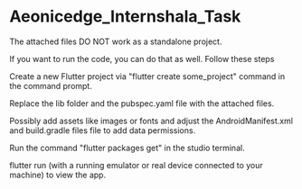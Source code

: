 # Aeonicedge_Internshala_Task

The attached files DO NOT work as a standalone project.

If you want to run the code, you can do that as well. Follow these steps

Create a new Flutter project via "flutter create some_project" command in the command prompt.

Replace the lib folder and the pubspec.yaml file with the attached files.

Possibly add assets like images or fonts and adjust the AndroidManifest.xml and build.gradle files file to add data permissions.

Run the command "flutter packages get" in the studio terminal.

flutter run (with a running emulator or real device connected to your machine) to view the app.
